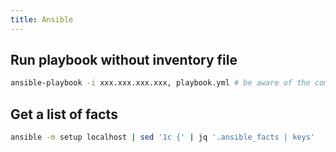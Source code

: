 ```yaml
---
title: Ansible
---
```


## Run playbook without inventory file

```bash
ansible-playbook -i xxx.xxx.xxx.xxx, playbook.yml # be aware of the comma
```

## Get a list of facts 

```bash
ansible -m setup localhost | sed '1c {' | jq '.ansible_facts | keys'
```